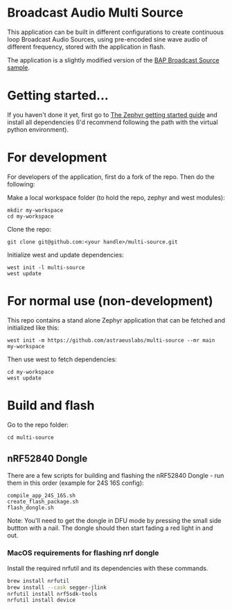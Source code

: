 # Broadcast Audio Multi Source
This application can be built in different configurations to create continuous loop Broadcast Audio Sources, using pre-encoded sine wave audio of different frequency, stored with the application in flash.

The application is a slightly modified version of the [BAP Broadcast Source sample](https://github.com/zephyrproject-rtos/zephyr/tree/main/samples/bluetooth/bap_broadcast_source).


# Getting started...
If you haven't done it yet, first go to [The Zephyr getting started guide](https://docs.zephyrproject.org/latest/develop/getting_started/index.html) and install all dependencies (I'd recommend following the path with the virtual python environment).

# For development
For developers of the application, first do a fork of the repo.  Then do the following:

Make a local workspace folder (to hold the repo, zephyr and west modules):

```
mkdir my-workspace
cd my-workspace
```

Clone the repo:

```
git clone git@github.com:<your handle>/multi-source.git
```

Initialize west and update dependencies:

```
west init -l multi-source
west update
```

# For normal use (non-development)
This repo contains a stand alone Zephyr application that can be fetched and initialized like this:

```
west init -m https://github.com/astraeuslabs/multi-source --mr main my-workspace
```

Then use west to fetch dependencies:

```
cd my-workspace
west update
```

# Build and flash

Go to the repo folder:

```
cd multi-source
```

## nRF52840 Dongle
There are a few scripts for building and flashing the nRF52840 Dongle - run them in this order (example for 24S 16S config):

```shell
compile_app_24S_16S.sh
create_flash_package.sh
flash_dongle.sh
```

Note: You'll need to get the dongle in DFU mode by pressing the small side buttton with a nail. The dongle should then start fading a red light in and out.

### MacOS requirements for flashing nrf dongle

Install the required nrfutil and its dependencies with these commands.

```sh
brew install nrfutil
brew install --cask segger-jlink
nrfutil install nrf5sdk-tools
nrfutil install device
```
